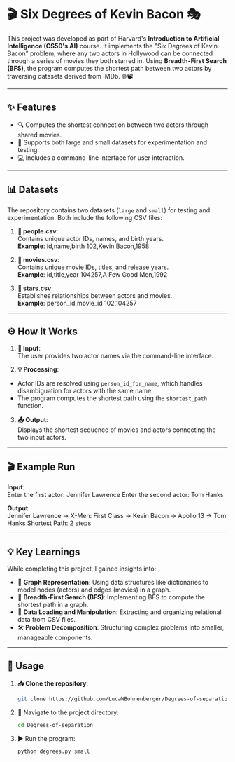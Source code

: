 # 🎬 Six Degrees of Kevin Bacon 🎭

This project was developed as part of Harvard's **Introduction to Artificial Intelligence (CS50's AI)** course. It implements the "Six Degrees of Kevin Bacon" problem, where any two actors in Hollywood can be connected through a series of movies they both starred in. Using **Breadth-First Search (BFS)**, the program computes the shortest path between two actors by traversing datasets derived from IMDb. 🌐📽️

---

## ✨ Features

- 🔍 Computes the shortest connection between two actors through shared movies.  
- 📂 Supports both large and small datasets for experimentation and testing.  
- 💻 Includes a command-line interface for user interaction.

---

## 📊 Datasets

The repository contains two datasets (`large` and `small`) for testing and experimentation. Both include the following CSV files:

1. **📁 people.csv**:  
   Contains unique actor IDs, names, and birth years.  
   **Example**: id,name,birth 102,Kevin Bacon,1958

2. **📁 movies.csv**:  
Contains unique movie IDs, titles, and release years.  
**Example**: id,title,year 104257,A Few Good Men,1992

3. **📁 stars.csv**:  
Establishes relationships between actors and movies.  
**Example**: person_id,movie_id 102,104257



---

## ⚙️ How It Works

1. **📝 Input**:  
The user provides two actor names via the command-line interface.  

2. **💡 Processing**:  
- Actor IDs are resolved using `person_id_for_name`, which handles disambiguation for actors with the same name.  
- The program computes the shortest path using the `shortest_path` function.  

3. **📤 Output**:  
Displays the shortest sequence of movies and actors connecting the two input actors.

---

## 🎬 Example Run

**Input**:  
Enter the first actor: Jennifer Lawrence
Enter the second actor: Tom Hanks

**Output**:  
Jennifer Lawrence → X-Men: First Class → Kevin Bacon → Apollo 13 → Tom Hanks
Shortest Path: 2 steps


---

## 💡 Key Learnings

While completing this project, I gained insights into:  
- 🧠 **Graph Representation**: Using data structures like dictionaries to model nodes (actors) and edges (movies) in a graph.  
- 🔄 **Breadth-First Search (BFS)**: Implementing BFS to compute the shortest path in a graph.  
- 📂 **Data Loading and Manipulation**: Extracting and organizing relational data from CSV files.  
- 🛠️ **Problem Decomposition**: Structuring complex problems into smaller, manageable components.  

---

## 🚀 Usage

1. **📥 Clone the repository**:  
   ```bash
   git clone https://github.com/LucaWBohnenberger/Degrees-of-separation

2. 📂 Navigate to the project directory:
   ```bash
   cd Degrees-of-separation

3. ▶️ Run the program:
   ```bash
   python degrees.py small

